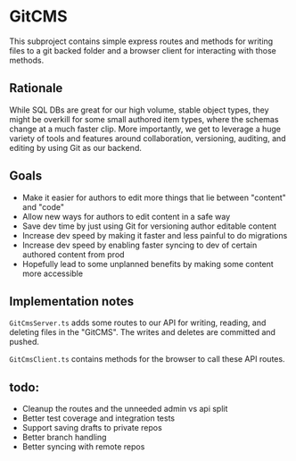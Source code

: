 # GitCMS

This subproject contains simple express routes and methods for writing files to a git backed folder and a browser client for interacting with those methods.

## Rationale

While SQL DBs are great for our high volume, stable object types, they might be overkill for some small authored item types, where the schemas change at a much faster clip. More importantly, we get to leverage a huge variety of tools and features around collaboration, versioning, auditing, and editing by using Git as our backend.

## Goals

- Make it easier for authors to edit more things that lie between "content" and "code"
- Allow new ways for authors to edit content in a safe way
- Save dev time by just using Git for versioning author editable content
- Increase dev speed by making it faster and less painful to do migrations
- Increase dev speed by enabling faster syncing to dev of certain authored content from prod
- Hopefully lead to some unplanned benefits by making some content more accessible

## Implementation notes

`GitCmsServer.ts` adds some routes to our API for writing, reading, and deleting files in the "GitCMS". The writes and deletes are committed and pushed.

`GitCmsClient.ts` contains methods for the browser to call these API routes.

## todo:

- Cleanup the routes and the unneeded admin vs api split
- Better test coverage and integration tests
- Support saving drafts to private repos
- Better branch handling
- Better syncing with remote repos
